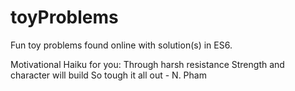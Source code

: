 # toyProblems
Fun toy problems found online with solution(s) in ES6.

Motivational Haiku for you:
Through harsh resistance
Strength and character will build
So tough it all out
                        - N. Pham